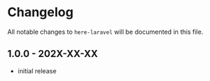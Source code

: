 # Changelog

All notable changes to `here-laravel` will be documented in this file.

## 1.0.0 - 202X-XX-XX

- initial release
